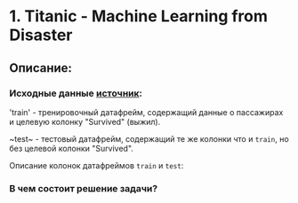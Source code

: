 # 1. Titanic - Machine Learning from Disaster

## Описание:

### Исходные данные [источник](https://www.kaggle.com/competitions/titanic):
	
'train' - тренировочный датафрейм, содержащий данные о пассажирах и целевую колонку "Survived" (выжил).

~test~ - тестовый датафрейм, содержащий те же колонки что и `train`, но без целевой колонки "Survived".

Описание колонок датафреймов `train` и `test`:

	
		 

### В чем состоит решение задачи?

